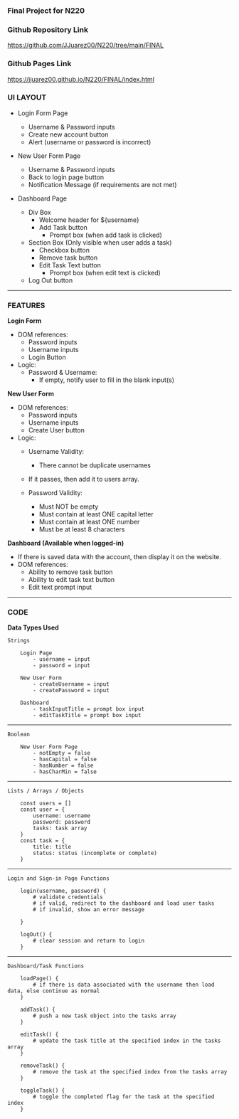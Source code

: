 ### Final Project for N220

### Github Repository Link
https://github.com/JJuarez00/N220/tree/main/FINAL

### Github Pages Link
https://jjuarez00.github.io/N220/FINAL/index.html

### UI LAYOUT
- Login Form Page
    - Username & Password inputs
    - Create new account button
    - Alert (username or password is incorrect)
- New User Form Page
    - Username & Password inputs
    - Back to login page button
    - Notification Message (if requirements are not met)

- Dashboard Page
    - Div Box
        - Welcome header for ${username}
        - Add Task button
            - Prompt box (when add task is clicked)
    - Section Box (Only visible when user adds a task)
        - Checkbox button
        - Remove task button
        - Edit Task Text button
            - Prompt box (when edit text is clicked)
    - Log Out button

---

### FEATURES
**Login Form**
- DOM references:
    - Password inputs
    - Username inputs
    - Login Button
- Logic:
    - Password & Username:
        - If empty, notify user to fill in the blank input(s)

**New User Form**
- DOM references:
    - Password inputs
    - Username inputs
    - Create User button
- Logic:
    - Username Validity:
        - There cannot be duplicate usernames
    - If it passes, then add it to users array.

    - Password Validity:
        - Must NOT be empty
        - Must contain at least ONE capital letter 
        - Must contain at least ONE number
        - Must be at least 8 characters

**Dashboard (Available when logged-in)**
- If there is saved data with the account, then display it on the website.
- DOM references:
    - Ability to remove task button
    - Ability to edit task text button
    - Edit text prompt input



---

### CODE

**Data Types Used**
    
    Strings

        Login Page
            - username = input
            - password = input

        New User Form
            - createUsername = input
            - createPassword = input

        Dashboard
            - taskInputTitle = prompt box input
            - editTaskTitle = prompt box input
---
    Boolean

        New User Form Page
            - notEmpty = false
            - hasCapital = false
            - hasNumber = false
            - hasCharMin = false
---
    Lists / Arrays / Objects

        const users = []
        const user = {
            username: username
            password: password
            tasks: task array
        }
        const task = {
            title: title
            status: status (incomplete or complete)
        }
---
    Login and Sign-in Page Functions

        login(username, password) {
            # validate credentials
            # if valid, redirect to the dashboard and load user tasks
            # if invalid, show an error message

        }

        logOut() {
            # clear session and return to login
        }
---
    Dashboard/Task Functions

        loadPage() {
            # if there is data associated with the username then load data, else continue as normal
        }

        addTask() {
            # push a new task object into the tasks array
        }

        editTask() {
            # update the task title at the specified index in the tasks array
        }

        removeTask() {
            # remove the task at the specified index from the tasks array
        }

        toggleTask() {
            # toggle the completed flag for the task at the specified index
        }
